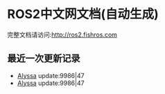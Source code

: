 # ROS2中文网文档(自动生成)

完整文档请访问:http://ros2.fishros.com

## 最近一次更新记录
- [Alyssa](https://github.com/alyssa1024) update:9986|47
- [Alyssa](https://github.com/alyssa1024) update:9986|47
